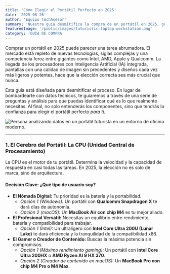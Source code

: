 ```yaml
---
title: 'Cómo Elegir el Portátil Perfecto en 2025'
date: '2025-08-26'
author: 'Equipo TechAsesor'
summary: 'Nuestra guía desmitifica la compra de un portátil en 2025, guiándote a través de las nuevas tecnologías como CPUs con IA y pantallas avanzadas. Aprende a identificar tus necesidades y a elegir el dispositivo perfecto sin sentirte abrumado por los datos técnicos.'
featuredImage: '/public/images/futuristic-laptop-workstation.png'
category: 'GUÍA DE COMPRA'
---
```


Comprar un portátil en 2025 puede parecer una tarea abrumadora. El mercado está repleto de nuevas tecnologías, siglas complejas y una competencia feroz entre gigantes como Intel, AMD, Apple y Qualcomm. La llegada de los procesadores con Inteligencia Artificial (IA) integrada, pantallas con una calidad de imagen sin precedentes y diseños cada vez más ligeros y potentes, hace que la elección correcta sea más crucial que nunca.

Esta guía está diseñada para desmitificar el proceso. En lugar de bombardearte con datos técnicos, te guiaremos a través de una serie de preguntas y análisis para que puedas identificar qué es lo que realmente necesitas. Al final, no solo entenderás los componentes, sino que tendrás la confianza para elegir el portátil perfecto *para ti*.

![Persona analizando datos en un portátil futurista en un entorno de oficina moderno.](https://r2.flowith.net/files/o/1756195117870-futuristic_laptop_workstation_index_1@1024x1024.png)

---

### **1. El Cerebro del Portátil: La CPU (Unidad Central de Procesamiento)**

La CPU es el motor de tu portátil. Determina la velocidad y la capacidad de respuesta en casi todas las tareas. En 2025, la elección no es solo de marca, sino de arquitectura.

#### **Decisión Clave: ¿Qué tipo de usuario soy?**

- **El Nómada Digital:** Tu prioridad es la batería y la portabilidad.
  - *Opción 1 (Windows):* Un portátil con **Qualcomm Snapdragon X** te dará días de autonomía.
  - *Opción 2 (macOS):* Un **MacBook Air con chip M4** es tu mejor aliado.
- **El Profesional Versátil:** Necesitas un equilibrio entre rendimiento, batería y compatibilidad para trabajar.
  - *Opción 1 (Intel):* Un ultraligero con **Intel Core Ultra 200U (Lunar Lake)** te dará eficiencia y la tranquilidad de la compatibilidad x86.
- **El Gamer o Creador de Contenido:** Buscas la máxima potencia sin compromisos.
  - *Opción 1 (Máximo rendimiento gaming):* Un portátil con **Intel Core Ultra 200HX** o **AMD Ryzen AI 9 HX 370**.
  - *Opción 2 (Creador de contenido en macOS):* Un **MacBook Pro con chip M4 Pro o M4 Max**.
